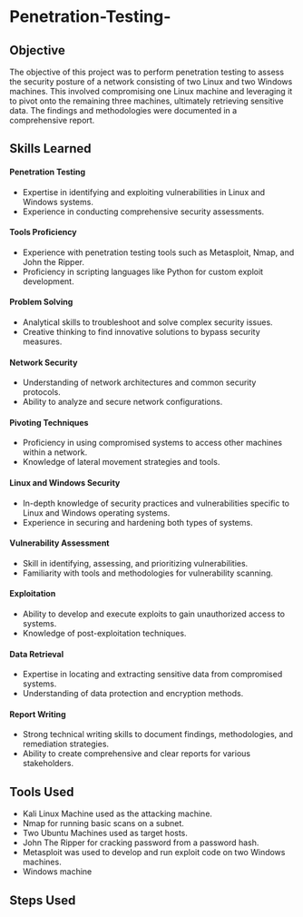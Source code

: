 # Penetration-Testing-

## Objective 
The objective of this project was to perform penetration testing to assess the security posture of a network consisting of two Linux and two Windows machines. This involved compromising one Linux machine and leveraging it to pivot onto the remaining three machines, ultimately retrieving sensitive data. The findings and methodologies were documented in a comprehensive report.

## Skills Learned 
#### Penetration Testing
- Expertise in identifying and exploiting vulnerabilities in Linux and Windows systems.
- Experience in conducting comprehensive security assessments.

#### Tools Proficiency
- Experience with penetration testing tools such as Metasploit, Nmap, and John the Ripper.
- Proficiency in scripting languages like Python for custom exploit development.

#### Problem Solving
- Analytical skills to troubleshoot and solve complex security issues.
- Creative thinking to find innovative solutions to bypass security measures.

#### Network Security
- Understanding of network architectures and common security protocols.
- Ability to analyze and secure network configurations.

#### Pivoting Techniques
- Proficiency in using compromised systems to access other machines within a network.
- Knowledge of lateral movement strategies and tools.

#### Linux and Windows Security
- In-depth knowledge of security practices and vulnerabilities specific to Linux and Windows operating systems.
- Experience in securing and hardening both types of systems.

#### Vulnerability Assessment
- Skill in identifying, assessing, and prioritizing vulnerabilities.
- Familiarity with tools and methodologies for vulnerability scanning.

#### Exploitation
- Ability to develop and execute exploits to gain unauthorized access to systems.
- Knowledge of post-exploitation techniques.

#### Data Retrieval
- Expertise in locating and extracting sensitive data from compromised systems.
- Understanding of data protection and encryption methods.

#### Report Writing
- Strong technical writing skills to document findings, methodologies, and remediation strategies.
- Ability to create comprehensive and clear reports for various stakeholders.
  
## Tools Used 
- Kali Linux Machine used as the attacking machine.
- Nmap for running basic scans on a subnet.
- Two Ubuntu Machines used as target hosts.
- John The Ripper for cracking password from a password hash.
- Metasploit was used to develop and run exploit code on two Windows machines.
- Windows machine
## Steps Used
